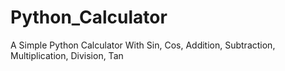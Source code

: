 # Python_Calculator

A Simple Python Calculator With Sin, Cos, Addition, Subtraction, Multiplication, Division, Tan
